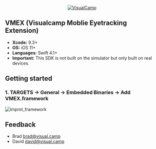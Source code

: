
<br>
<br>

<p align="center">
<a href="http://visual.camp"><img src="http://visual.camp/wp-content/uploads/2017/01/logo.png" alt="VisualCamp"></a>
</p>


## VMEX (Visualcamp Moblie Eyetracking Extension)

* **Xcode:** 9.3+
* **OS:** iOS 11+
* **Languages:** Swift 4.1+
* **Important:** This SDK is not built on the simulator but  only built on real devices.

## Getting started


### 1. TARGETS -> General -> Embedded Binaries -> Add VMEX.framework

![improt_framework](https://user-images.githubusercontent.com/16757294/41086621-89c5fe74-6a75-11e8-809c-67f7df6ed1c5.png)

## Feedback

- Brad [brad@visual.camp](mailto:brad@visual.camp)
- David [david@visual.camp](mailto:david@visual.camp)
